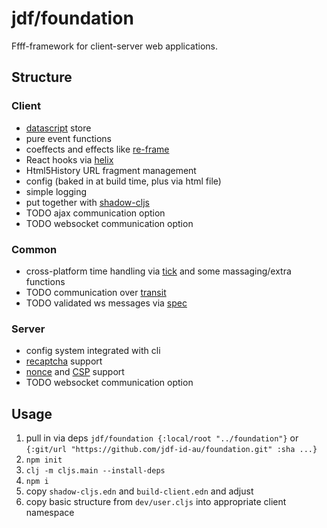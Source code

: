 # jdf/foundation

Ffff-framework for client-server web applications.

## Structure

### Client
- [datascript](https://github.com/tonsky/datascript) store
- pure event functions
- coeffects and effects like [re-frame](https://github.com/day8/re-frame)
- React hooks via [helix](https://github.com/Lokeh/helix)
- Html5History URL fragment management
- config (baked in at build time, plus via html file)
- simple logging
- put together with [shadow-cljs](https://github.com/thheller/shadow-cljs)
- TODO ajax communication option
- TODO websocket communication option

### Common
- cross-platform time handling via [tick](https://github.com/juxt/tick) and some massaging/extra functions
- TODO communication over [transit](https://github.com/cognitect/transit-format)
- TODO validated ws messages via [spec](https://clojure.org/about/spec)

### Server
- config system integrated with cli
- [recaptcha](https://www.google.com/recaptcha/) support
- [nonce](https://developer.mozilla.org/en-US/docs/Web/HTTP/Headers/Content-Security-Policy/script-src ) and [CSP](https://developer.mozilla.org/en-US/docs/Web/HTTP/CSP) support
- TODO websocket communication option

## Usage

1. pull in via deps `jdf/foundation {:local/root "../foundation"}` or `{:git/url "https://github.com/jdf-id-au/foundation.git" :sha ...}`
1. `npm init`
1. `clj -m cljs.main --install-deps`
1. `npm i`
1. copy `shadow-cljs.edn` and `build-client.edn` and adjust
1. copy basic structure from `dev/user.cljs` into appropriate client namespace